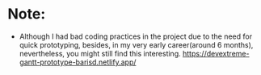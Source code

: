 # Note: 
- Although I had bad coding practices in the project due to the need for quick prototyping, besides, in my very early career(around 6 months), nevertheless, you might still find this interesting. https://devextreme-gantt-prototype-barisd.netlify.app/
 
